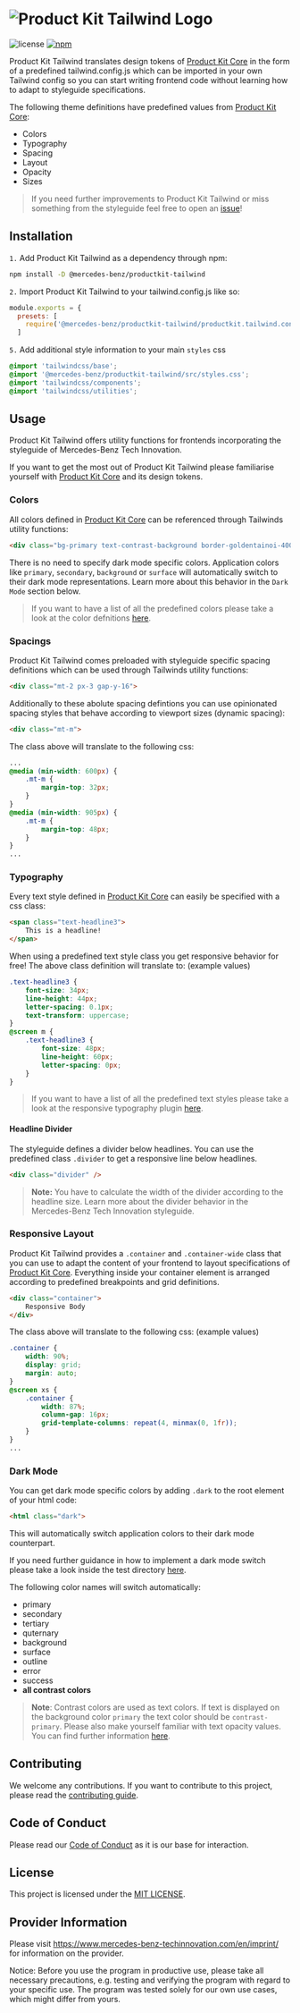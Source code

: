 <!-- SPDX-License-Identifier: MIT -->
# ![Product Kit Tailwind Logo](./docs/images/pk_tailwind_title_image.png)

![license](https://img.shields.io/badge/license-MIT-38de03e?style=flat)
[![npm](https://img.shields.io/npm/v/@mercedes-benz/productkit-tailwind)](https://www.npmjs.com/package/@mercedes-benz/productkit-tailwind)

Product Kit Tailwind translates design tokens of [Product Kit Core](https://github.com/mercedes-benz/product-kit_core) in the form of a predefined tailwind.config.js which can be imported in your own Tailwind config so you can start writing frontend code without learning how to adapt to styleguide specifications.

The following theme definitions have predefined values from [Product Kit Core](https://github.com/mercedes-benz/product-kit_core):

* Colors
* Typography
* Spacing
* Layout
* Opacity
* Sizes

> If you need further improvements to Product Kit Tailwind or miss something from the styleguide feel free to open an [issue](https://github.com/mercedes-benz/product-kit_tailwind/issues)!

## Installation

`1.` Add Product Kit Tailwind as a dependency through npm:

```bash
npm install -D @mercedes-benz/productkit-tailwind
```

`2.` Import Product Kit Tailwind to your tailwind.config.js like so:

```javascript
module.exports = {
  presets: [
    require('@mercedes-benz/productkit-tailwind/productkit.tailwind.config.js')
  ]
```

`5.` Add additional style information to your main `styles` css

```css
@import 'tailwindcss/base';
@import '@mercedes-benz/productkit-tailwind/src/styles.css';
@import 'tailwindcss/components';
@import 'tailwindcss/utilities';
```

## Usage

Product Kit Tailwind offers utility functions for frontends incorporating the styleguide of Mercedes-Benz Tech Innovation.

If you want to get the most out of Product Kit Tailwind please familiarise yourself with [Product Kit Core](https://github.com/mercedes-benz/product-kit_core) and its design tokens.

### Colors

All colors defined in [Product Kit Core](https://github.com/mercedes-benz/product-kit_core) can be referenced through Tailwinds utility functions:

```html
<div class="bg-primary text-contrast-background border-goldentainoi-400">
```

There is no need to specify dark mode specific colors. Application colors like `primary`, `secondary`, `background` or `surface` will automatically switch to their dark mode representations. Learn more about this behavior in the `Dark Mode` section below.

> If you want to have a list of all the predefined colors please take a look at the color defnitions [here](https://github.com/mercedes-benz/product-kit_tailwind/raw/main/src/theme/color/colors.js).

### Spacings

Product Kit Tailwind comes preloaded with styleguide specific spacing definitions which can be used through Tailwinds utility functions:

```html
<div class="mt-2 px-3 gap-y-16">
```

Additionally to these abolute spacing defintions you can use opinionated spacing styles that behave according to viewport sizes (dynamic spacing):

```html
<div class="mt-m">
```

The class above will translate to the following css:

```css
...
@media (min-width: 600px) {
    .mt-m {
        margin-top: 32px;
    }
}
@media (min-width: 905px) {
    .mt-m {
        margin-top: 48px;
    }
}
...
```

### Typography

Every text style defined in [Product Kit Core](https://github.com/mercedes-benz/product-kit_core) can easily be specified with a css class:

```html
<span class="text-headline3">
    This is a headline!
</span>
```

When using a predefined text style class you get responsive behavior for free! The above class definition will translate to: (example values)

```css
.text-headline3 {
    font-size: 34px;
    line-height: 44px;
    letter-spacing: 0.1px;
    text-transform: uppercase;
}
@screen m {
    .text-headline3 {
        font-size: 48px;
        line-height: 60px;
        letter-spacing: 0px;
    }
}
```

> If you want to have a list of all the predefined text styles please take a look at the responsive typography plugin [here](https://github.com/mercedes-benz/product-kit_tailwind/raw/main/src/plugins/responsive-typography/index.js).

#### Headline Divider

The styleguide defines a divider below headlines. You can use the predefined class `.divider` to get a responsive line below headlines.

```html
<div class="divider" />
```

> **Note:** You have to calculate the width of the divider according to the headline size. Learn more about the divider behavior in the Mercedes-Benz Tech Innovation styleguide.

### Responsive Layout

Product Kit Tailwind provides a `.container` and `.container-wide` class that you can use to adapt the content of your frontend to layout specifications of [Product Kit Core](https://github.com/mercedes-benz/product-kit_core). Everything inside your container element is arranged according to predefined breakpoints and grid definitions.

```html
<div class="container">
    Responsive Body
</div>
```

The class above will translate to the following css: (example values)

```css
.container {
    width: 90%;
    display: grid;
    margin: auto;
}
@screen xs {
    .container {
        width: 87%;
        column-gap: 16px;
        grid-template-columns: repeat(4, minmax(0, 1fr));
    }
}
...
```

### Dark Mode

You can get dark mode specific colors by adding `.dark` to the root element of your html code:

```html
<html class="dark">
```

This will automatically switch application colors to their dark mode counterpart.

If you need further guidance in how to implement a dark mode switch please take a look inside the test directory [here](https://github.com/mercedes-benz/product-kit_tailwind/raw/main/test/public/index.html).

The following color names will switch automatically:

* primary
* secondary
* tertiary
* quternary
* background
* surface
* outline
* error
* success
* **all contrast colors**

> **Note**: Contrast colors are used as text colors. If text is displayed on the background color `primary` the text color should be `contrast-primary`. Please also make yourself familiar with text opacity values. You can find further information [here](https://github.com/mercedes-benz/product-kit_core/blob/main/src/tokens/opacity/application.json).

## Contributing

We welcome any contributions.
If you want to contribute to this project, please read the [contributing guide](CONTRIBUTING.md).

## Code of Conduct

Please read our [Code of Conduct](https://github.com/mercedes-benz/foss/blob/master/CODE_OF_CONDUCT.md) as it is our base for interaction.

## License

This project is licensed under the [MIT LICENSE](LICENSE).

## Provider Information

Please visit <https://www.mercedes-benz-techinnovation.com/en/imprint/> for information on the provider.

Notice: Before you use the program in productive use, please take all necessary precautions,
e.g. testing and verifying the program with regard to your specific use.
The program was tested solely for our own use cases, which might differ from yours.
